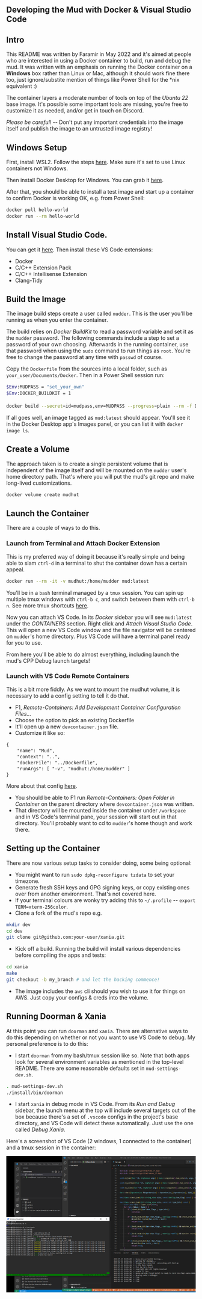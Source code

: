 Developing the Mud with Docker & Visual Studio Code
----------------

## Intro

This README was written by Faramir in May 2022 and it's aimed at people who are interested in using a Docker container to build, run and debug the mud. It was written with an emphasis on running the Docker container on a **Windows** box rather than Linux or Mac, although it should work fine there too, just ignore/substite mention of things like Power Shell for the *nix equivalent :)

The container layers a moderate number of tools on top of the *Ubuntu 22* base image. It's possible some important tools are missing, you're free to customize it as needed, and/or get in touch on Discord.

*Please be careful!* -- Don't put any important credentials into the image itself and publish the image to an untrusted image registry!

## Windows Setup

First, install WSL2. Follow the steps [here](https://docs.microsoft.com/en-us/windows/wsl/install). Make sure it's set to use Linux containers not Windows. 

Then install Docker Desktop for Windows. You can grab it [here](https://docs.docker.com/desktop/windows/release-notes/).

After that, you should be able to install a test image and start up a container to confirm Docker is working OK, e.g. from Power Shell:
```bash
docker pull hello-world
docker run --rm hello-world
```

## Install Visual Studio Code.

You can get it [here](https://code.visualstudio.com/download). Then install these VS Code extensions:
- Docker
- C/C++ Extension Pack
- C/C++ Intellisense Extension
- Clang-Tidy


## Build the Image

The image build steps create a user called `mudder`. This is the user you'll be running as when you enter the container.

The build relies on _Docker BuildKit_ to read a password variable and set it as the `mudder` password. The following commands include a step to set a password of your own choosing. Afterwards in the running container, use that password when using the `sudo` command to run things as `root`. You're free to change the password at any time with `passwd` of course.

Copy the `Dockerfile` from the sources into a local folder, such as `your_user/Documents/Docker`. Then in a Power Shell session run:

```bash
$Env:MUDPASS = "set_your_own"
$Env:DOCKER_BUILDKIT = 1

docker build --secret=id=mudpass,env=MUDPASS --progress=plain --rm -f Dockerfile -t mud:latest .
```

If all goes well, an image tagged as `mud:latest` should appear. You'll see it in the Docker Desktop app's Images panel, or you can list it with `docker image ls`.

## Create a Volume

The approach taken is to create a single persistent volume that is independent of the image itself and will be mounted on the `mudder` user's home directory path. That's where you will put the mud's git repo and make long-lived customizations.

```bash
docker volume create mudhut
```

## Launch the Container

There are a couple of ways to do this. 

### Launch from Terminal and Attach Docker Extension

This is my preferred way of doing it because it's really simple and being able to slam `ctrl-d` in a terminal to shut the container down has a certain appeal.

```bash
docker run --rm -it -v mudhut:/home/mudder mud:latest
```
You'll be in a `bash` terminal managed by a `tmux` session. You can spin up multiple tmux windows with `ctrl-b c`,  and switch between them with `ctrl-b n`. See more tmux shortcuts [here](https://tmuxcheatsheet.com/).


Now you can attach VS Code.  In its _Docker_ sidebar you will see `mud:latest` under the *CONTAINERS* section. Right click and _Attach Visual Studio Code_.  This will open a new VS Code window and the file navigator will be centered on `mudder`'s home directory. Plus VS Code will have a terminal panel ready for you to use.

From here you'll be able to do almost everything, including launch the mud's CPP Debug launch targets!


### Launch with VS Code Remote Containers

This is a bit more fiddly. As we want to mount the mudhut volume, it is necessary to add a config setting to tell it do that.

- F1, _Remote-Containers: Add Development Container Configuration Files..._
- Choose the option to pick an existing Dockerfile
- It'll open up a new `devcontainer.json` file.
- Customize it like so:
```
{
	"name": "Mud",
	"context": "..",
	"dockerFile": "../Dockerfile",
	"runArgs": [ "-v", "mudhut:/home/mudder" ]
}
```

More about that config [here](https://aka.ms/devcontainer.json).

- You should be able to F1 run _Remote-Containers: Open Folder in Container_ on the parent directory where `devcontainer.json` was written. 
- That directory will be mounted inside the container under `/workspace` and in VS Code's terminal pane, your session will start out in that directory. You'll probably want to cd to `mudder`'s home though and work there.

## Setting up the Container

There are now various setup tasks to consider doing, some being optional:

- You might want to run `sudo dpkg-reconfigure tzdata` to set your timezone.
- Generate fresh SSH keys and GPG signing keys, or copy existing ones over from another environment. That's not covered here.
- If your terminal colours are wonky try adding this to `~/.profile` -- `export TERM=xterm-256color`.
- Clone a fork of the mud's repo e.g.
```bash
mkdir dev
cd dev
git clone git@github.com:your-user/xania.git
```
- Kick off a build. Running the build will install various dependencies before compiling the apps and tests:
```bash
cd xania
make
git checkout -b my_branch # and let the hacking commence!
```
- The image includes the `aws` cli should you wish to use it for things on AWS. Just copy your configs & creds into the volume.


## Running Doorman & Xania

At this point you can run `doorman` and `xania`. There are alternative ways to do this depending on whether or not you want to use VS Code to debug. My personal preference is to do this:

- I start `doorman` from my bash/tmux session like so. Note that both apps look for several environment variables as mentioned in the top-level README. There are some reasonable defaults set in `mud-settings-dev.sh`. 
```bash
. mud-settings-dev.sh
./install/bin/doorman
```

- I start `xania` in debug mode in VS Code. From its _Run and Debug_ sidebar, the launch menu at the top will include several targets out of the box because there's a set of `.vscode` configs in the project's base directory, and VS Code will detect these automatically. Just use the one called _Debug Xania_.

Here's a screenshot of VS Code (2 windows, 1 connected to the container) and a tmux session in the container:

![Test](xania-doorman-vscode.PNG)